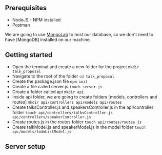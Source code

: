 ## Prerequisites

- NodeJS - NPM installed
- Postman

We are going to use [MongoLab](https://mlab.com) to host our database, so we don't need to have [MongoDB] installed on our machine.

## Getting started

- Open the terminal and create a new folder for the project ```mkdir talk_proposal```
- Navigate to the root of the folder ```cd talk_proposal```
- Create the package.json file ```npm init```
- Create a file called server.js ```touch server.js```
- Create a folder called api ```mkdir api```
- Inside api folder, we are going to create folders [models, controllers and routes] ```mkdir api/controllers api/models api/routes```
- Create talksController.js and speakersController.js in the api/controller folder ```touch api/controllers/talksController.js api/controllers/speakerController.js```
- Create routes.js in the routes folder ```touch api/routes/routes.js```
- Create talkModel.js and speakerModel.js in the model folder ```touch api/models/todoListModel.js```

## Server setup




